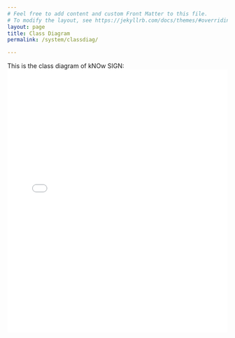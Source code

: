 ```yaml
---
# Feel free to add content and custom Front Matter to this file.
# To modify the layout, see https://jekyllrb.com/docs/themes/#overriding-theme-defaults
layout: page
title: Class Diagram
permalink: /system/classdiag/

---
```

This is the class diagram of kNOw SIGN:
<embed src="{{site.url}}/images/classdiagram.pdf" type="application/pdf" width="100%" height="600px" />